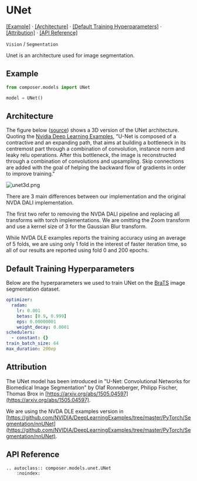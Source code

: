 # UNet
[\[Example\]](#example) &middot; [\[Architecture\]](#architecture) &middot; [\[Default Training Hyperparameters\]](#default-training-hyperparameters) &middot; [\[Attribution\]](#attribution) &middot; [\[API Reference\]](#api-reference)

`Vision` / `Segmentation`

Unet is an architecture used for image segmentation.

## Example

<!--pytest-codeblocks:importorskip(monai)-->
<!--pytest-codeblocks:importorskip(scikit-learn)-->
```python
from composer.models import UNet

model = UNet()
```

## Architecture

The figure below ([source](https://github.com/NVIDIA/DeepLearningExamples/tree/master/PyTorch/Segmentation/nnUNet)) shows a 3D version of the UNet architecture. Quoting the [Nvidia Deep Learning Examples](https://github.com/NVIDIA/DeepLearningExamples/tree/master/PyTorch/Segmentation/nnUNet), "U-Net is composed of a contractive and an expanding path, that aims at building a bottleneck in its centremost part through a combination of convolution, instance norm and leaky relu operations. After this bottleneck, the image is reconstructed through a combination of convolutions and upsampling. Skip connections are added with the goal of helping the backward flow of gradients in order to improve training."

![unet3d.png](https://storage.googleapis.com/docs.mosaicml.com/images/models/unet3d.png)


There are 3 main differences between our implementation and the original NVDA DALI implementation.

The first two refer to removing the NVDA DALI pipeline and replacing all transforms with torch implementations. We are omitting the Zoom transform and use a kernel size of 3 for the Gaussian Blur transform.

While NVDA DLE examples reports the training accuracy using an average of 5 folds, we are using only 1 fold in the interest of faster iteration time, so all of our results are reported using fold 0 and 200 epochs.


## Default Training Hyperparameters

Below are the hyperparameters we used to train UNet on the [BraTS](http://braintumorsegmentation.org) image segmentation dataset.

```yaml
optimizer:
  radam:
    lr: 0.001
    betas: [0.9, 0.999]
    eps: 0.00000001
    weight_decay: 0.0001
schedulers:
  - constant: {}
train_batch_size: 64
max_duration: 200ep
```


## Attribution

The UNet model has been introduced in "U-Net: Convolutional Networks for Biomedical Image Segmentation" by Olaf Ronneberger, Philipp Fischer, Thomas Brox in [https://arxiv.org/abs/1505.04597](https://arxiv.org/abs/1505.04597).

We are using the NVDA DLE examples version in
[https://github.com/NVIDIA/DeepLearningExamples/tree/master/PyTorch/Segmentation/nnUNet](https://github.com/NVIDIA/DeepLearningExamples/tree/master/PyTorch/Segmentation/nnUNet).

## API Reference

```{eval-rst}
.. autoclass:: composer.models.unet.UNet
    :noindex:
```